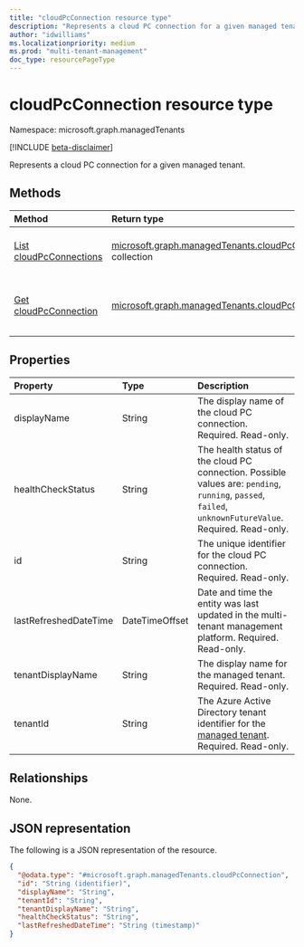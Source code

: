 ```yaml
---
title: "cloudPcConnection resource type"
description: "Represents a cloud PC connection for a given managed tenant."
author: "idwilliams"
ms.localizationpriority: medium
ms.prod: "multi-tenant-management"
doc_type: resourcePageType
---
```


# cloudPcConnection resource type

Namespace: microsoft.graph.managedTenants

[!INCLUDE [beta-disclaimer](../../includes/beta-disclaimer.md)]

Represents a cloud PC connection for a given managed tenant.

## Methods
|Method|Return type|Description|
|:---|:---|:---|
|[List cloudPcConnections](../api/managedtenants-managedtenant-list-cloudpcconnections.md)|[microsoft.graph.managedTenants.cloudPcConnection](../resources/managedtenants-cloudpcconnection.md) collection|Get a list of the [cloudPcConnection](../resources/managedtenants-cloudpcconnection.md) objects and their properties.|
|[Get cloudPcConnection](../api/managedtenants-cloudpcconnection-get.md)|[microsoft.graph.managedTenants.cloudPcConnection](../resources/managedtenants-cloudpcconnection.md)|Read the properties and relationships of a [cloudPcConnection](../resources/managedtenants-cloudpcconnection.md) object.|

## Properties
|Property|Type|Description|
|:---|:---|:---|
|displayName|String|The display name of the cloud PC connection. Required. Read-only.|
|healthCheckStatus|String|The health status of the cloud PC connection. Possible values are: `pending`, `running`, `passed`, `failed`, `unknownFutureValue`.  Required. Read-only.|
|id|String|The unique identifier for the cloud PC connection. Required. Read-only.|
|lastRefreshedDateTime|DateTimeOffset|Date and time the entity was last updated in the multi-tenant management platform. Required. Read-only.|
|tenantDisplayName|String|The display name for the managed tenant. Required. Read-only.|
|tenantId|String|The Azure Active Directory tenant identifier for the [managed tenant](../resources/managedtenants-tenant.md). Required. Read-only.|

## Relationships
None.

## JSON representation
The following is a JSON representation of the resource.
<!-- {
  "blockType": "resource",
  "keyProperty": "id",
  "@odata.type": "microsoft.graph.managedTenants.cloudPcConnection",
  "baseType": "microsoft.graph.entity",
  "openType": true
}
-->
``` json
{
  "@odata.type": "#microsoft.graph.managedTenants.cloudPcConnection",
  "id": "String (identifier)",
  "displayName": "String",
  "tenantId": "String",
  "tenantDisplayName": "String",
  "healthCheckStatus": "String",
  "lastRefreshedDateTime": "String (timestamp)"
}
```

